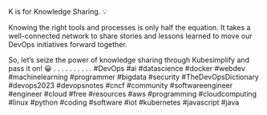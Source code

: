 K is for Knowledge Sharing. 💡

Knowing the right tools and processes is only half the equation. It takes a well-connected network to share stories and lessons learned to move our DevOps initiatives forward together.

So, let’s seize the power of knowledge sharing through Kubesimplify and pass it on! 😀
.
.
.
.
.
.
.
.
.
.
#DevOps #ai #datascience #docker #webdev #machinelearning #programmer #bigdata #security #TheDevOpsDictionary #devops2023 #devopsnotes #cncf  #community #softwareengineer #engineer #cloud #free #resources #aws #programming #cloudcomputing #linux #python #coding #software #iot #kubernetes #javascript #java